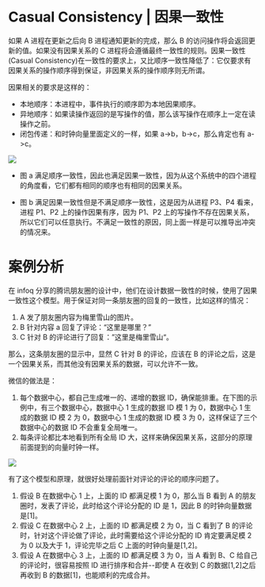 # Casual Consistency | 因果一致性

如果 A 进程在更新之后向 B 进程通知更新的完成，那么 B 的访问操作将会返回更新的值。如果没有因果关系的 C 进程将会遵循最终一致性的规则。因果一致性(Casual Consistency)在一致性的要求上，又比顺序一致性降低了：它仅要求有因果关系的操作顺序得到保证，非因果关系的操作顺序则无所谓。

因果相关的要求是这样的：

- 本地顺序：本进程中，事件执行的顺序即为本地因果顺序。
- 异地顺序：如果读操作返回的是写操作的值，那么该写操作在顺序上一定在读操作之前。
- 闭包传递：和时钟向量里面定义的一样，如果 a->b，b->c，那么肯定也有 a->c。

![](https://i.postimg.cc/MpMvbfpx/image.png)

- 图 a 满足顺序一致性，因此也满足因果一致性，因为从这个系统中的四个进程的角度看，它们都有相同的顺序也有相同的因果关系。

- 图 b 满足因果一致性但是不满足顺序一致性，这是因为从进程 P3、P4 看来，进程 P1、P2 上的操作因果有序，因为 P1、P2 上的写操作不存在因果关系，所以它们可以任意执行。不满足一致性的原因，同上面一样是可以推导出冲突的情况来。

# 案例分析

在 infoq 分享的腾讯朋友圈的设计中，他们在设计数据一致性的时候，使用了因果一致性这个模型。用于保证对同一条朋友圈的回复的一致性，比如这样的情况：

1. A 发了朋友圈内容为梅里雪山的图片。
2. B 针对内容 a 回复了评论：“这里是哪里？”
3. C 针对 B 的评论进行了回复：”这里是梅里雪山“。

那么，这条朋友圈的显示中，显然 C 针对 B 的评论，应该在 B 的评论之后，这是一个因果关系，而其他没有因果关系的数据，可以允许不一致。

微信的做法是：

1. 每个数据中心，都自己生成唯一的、递增的数据 ID，确保能排重。在下图的示例中，有三个数据中心，数据中心 1 生成的数据 ID 模 1 为 0，数据中心 1 生成的数据 ID 模 2 为 0，数据中心 1 生成的数据 ID 模 3 为 0，这样保证了三个数据中心的数据 ID 不会重复全局唯一。
2. 每条评论都比本地看到所有全局 ID 大，这样来确保因果关系，这部分的原理前面提到的向量时钟一样。

![](http://mmbiz.qpic.cn/mmbiz/vxCq1iahXotiaFs84SvDRF5U3gefsfA2F8cp2O082gPUZEbkiawXfogQ3DI8ghhhtFZqicbatRvrklGwxe8JlmrlOw/640?wx_fmt=png&wxfrom=5&wx_lazy=1)

有了这个模型和原理，就很好处理前面针对评论的评论的顺序问题了。

1. 假设 B 在数据中心 1 上，上面的 ID 都满足模 1 为 0，那么当 B 看到 A 的朋友圈时，发表了评论，此时给这个评论分配的 ID 是 1，因此 B 的时钟向量数据是[1]。
2. 假设 C 在数据中心 2 上，上面的 ID 都满足模 2 为 0，当 C 看到了 B 的评论时，针对这个评论做了评论，此时需要给这个评论分配的 ID 肯定要满足模 2 为 0 以及大于 1，评论完毕之后 C 上面的时钟向量是[1,2]。
3. 假设 A 在数据中心 3 上，上面的 ID 都满足模 3 为 0，当 A 看到 B、C 给自己的评论时，很容易按照 ID 进行排序和合并--即使 A 在收到 C 的数据[1,2]之后再收到 B 的数据[1]，也能顺利的完成合并。
